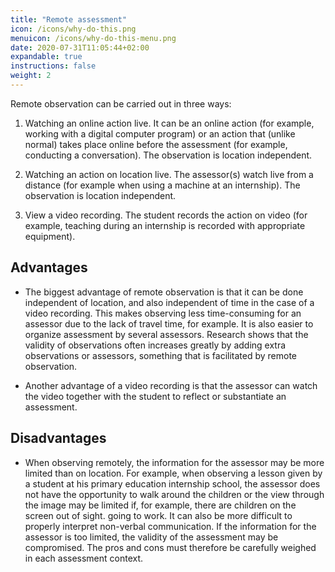 ```yaml
---
title: "Remote assessment"
icon: /icons/why-do-this.png
menuicon: /icons/why-do-this-menu.png
date: 2020-07-31T11:05:44+02:00
expandable: true
instructions: false
weight: 2
---
```


Remote observation can be carried out in three ways:

1. Watching an online action live. It can be an online action (for example, working with a digital computer program) or an action that (unlike normal) takes place online before the assessment (for example, conducting a conversation). The observation is location independent.

2. Watching an action on location live. The assessor(s) watch live from a distance (for example when using a machine at an internship). The observation is location independent.

3. View a video recording. The student records the action on video (for example, teaching during an internship is recorded with appropriate equipment).

## Advantages

* The biggest advantage of remote observation is that it can be done independent of location, and also independent of time in the case of a video recording. This makes observing less time-consuming for an assessor due to the lack of travel time, for example. It is also easier to organize assessment by several assessors. Research shows that the validity of observations often increases greatly by adding extra observations or assessors, something that is facilitated by remote observation.

* Another advantage of a video recording is that the assessor can watch the video together with the student to reflect or substantiate an assessment.

## Disadvantages

* When observing remotely, the information for the assessor may be more limited than on location. For example, when observing a lesson given by a student at his primary education internship school, the assessor does not have the opportunity to walk around the children or the view through the image may be limited if, for example, there are children on the screen out of sight. going to work. It can also be more difficult to properly interpret non-verbal communication. If the information for the assessor is too limited, the validity of the assessment may be compromised. The pros and cons must therefore be carefully weighed in each assessment context.